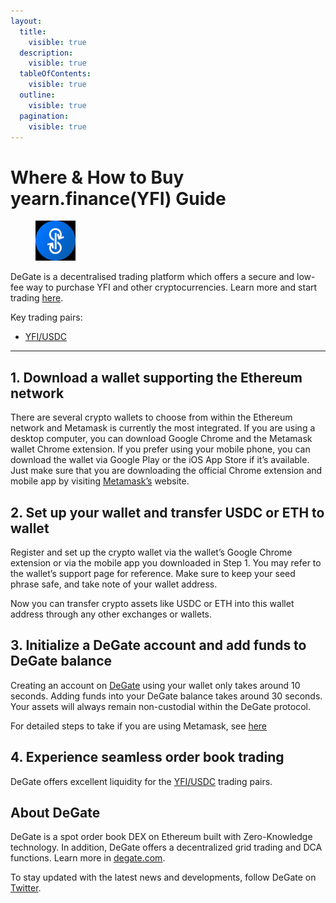 ```yaml
---
layout:
  title:
    visible: true
  description:
    visible: true
  tableOfContents:
    visible: true
  outline:
    visible: true
  pagination:
    visible: true
---
```


# Where & How to Buy yearn.finance(YFI) Guide

<figure><img src="../.gitbook/assets/yfi_0x0bc529c00c6401aef6d220be8c6ea1667f6ad93e1695771191598.jpg" alt="YFI" width="64"><figcaption></figcaption></figure>

DeGate is a decentralised trading platform which offers a secure and low-fee way to purchase YFI and other cryptocurrencies. Learn more and start trading [here](https://app.degate.com/trade/USDC/0x0bc529c00c6401aef6d220be8c6ea1667f6ad93e?utm_source=howtobuy).&#x20;

Key trading pairs:

* [YFI/USDC](https://app.degate.com/trade/USDC/0x0bc529c00c6401aef6d220be8c6ea1667f6ad93e?utm_source=howtobuy)

***

## 1. Download a wallet supporting the Ethereum network

There are several crypto wallets to choose from within the Ethereum network and Metamask is currently the most integrated. If you are using a desktop computer, you can download Google Chrome and the Metamask wallet Chrome extension. If you prefer using your mobile phone, you can download the wallet via Google Play or the iOS App Store if it’s available. Just make sure that you are downloading the official Chrome extension and mobile app by visiting [Metamask’s](https://metamask.io/) website.

## 2. Set up your wallet and transfer USDC or ETH to wallet

Register and set up the crypto wallet via the wallet’s Google Chrome extension or via the mobile app you downloaded in Step 1. You may refer to the wallet’s support page for reference. Make sure to keep your seed phrase safe, and take note of your wallet address.&#x20;

Now you can transfer crypto assets like USDC or ETH into this wallet address through any other exchanges or wallets.

## 3. Initialize a DeGate account and add funds to DeGate balance

Creating an account on [DeGate](https://app.degate.com/?utm_source=YFI_howtobuy) using your wallet only takes around 10 seconds. Adding funds into your DeGate balance takes around 30 seconds. Your assets will always remain non-custodial within the DeGate protocol.

For detailed steps to take if you are using Metamask, see [here](https://docs.degate.com/v/product_en/main-features/wallet-connectivity/metamask)

## 4. Experience seamless order book trading

DeGate offers excellent liquidity for the [YFI/USDC](https://app.degate.com/trade/USDC/0x0bc529c00c6401aef6d220be8c6ea1667f6ad93e?utm_source=howtobuy) trading pairs.&#x20;

## About DeGate

DeGate is a spot order book DEX on Ethereum built with Zero-Knowledge technology. In addition, DeGate offers a decentralized grid trading and DCA functions.  Learn more in [degate.com](https://degate.com/?utm_source=YFI_howtobuy).

To stay updated with the latest news and developments, follow DeGate on [Twitter](https://twitter.com/degatedex).
